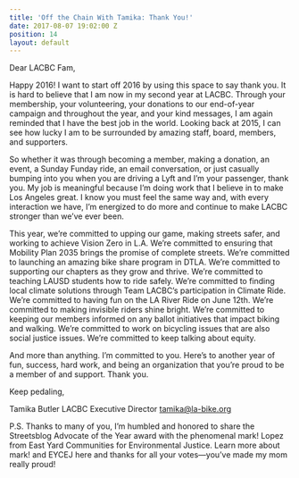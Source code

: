 ```yaml
---
title: 'Off the Chain With Tamika: Thank You!'
date: 2017-08-07 19:02:00 Z
position: 14
layout: default
---
```


Dear LACBC Fam,

Happy 2016! I want to start off 2016 by using this space to say thank you. It is hard to believe that I am now in my second year at LACBC. Through your membership, your volunteering, your donations to our end-of-year campaign and throughout the year, and your kind messages, I am again reminded that I have the best job in the world. Looking back at 2015, I can see how lucky I am to be surrounded by amazing staff, board, members, and supporters.

So whether it was through becoming a member, making a donation, an event, a Sunday Funday ride, an email conversation, or just casually bumping into you when you are driving a Lyft and I’m your passenger, thank you. My job is meaningful because I’m doing work that I believe in to make Los Angeles great. I know you must feel the same way and, with every interaction we have, I’m energized to do more and continue to make LACBC stronger than we’ve ever been.

This year, we’re committed to upping our game, making streets safer, and working to achieve Vision Zero in L.A. We’re committed to ensuring that Mobility Plan 2035 brings the promise of complete streets. We’re committed to launching an amazing bike share program in DTLA. We’re committed to supporting our chapters as they grow and thrive. We’re committed to teaching LAUSD students how to ride safely. We’re committed to finding local climate solutions through Team LACBC’s participation in Climate Ride. We’re committed to having fun on the LA River Ride on June 12th. We’re committed to making invisible riders shine bright. We’re committed to keeping our members informed on any ballot initiatives that impact biking and walking. We’re committed to work on bicycling issues that are also social justice issues. We’re committed to keep talking about equity.

And more than anything. I’m committed to you. Here’s to another year of fun, success, hard work, and being an organization that you’re proud to be a member of and support. Thank you.

Keep pedaling,

Tamika Butler
LACBC Executive Director
tamika@la-bike.org

P.S. Thanks to many of you, I’m humbled and honored to share the Streetsblog Advocate of the Year award with the phenomenal mark! Lopez from East Yard Communities for Environmental Justice. Learn more about mark! and EYCEJ here and thanks for all your votes—you’ve made my mom really proud!
